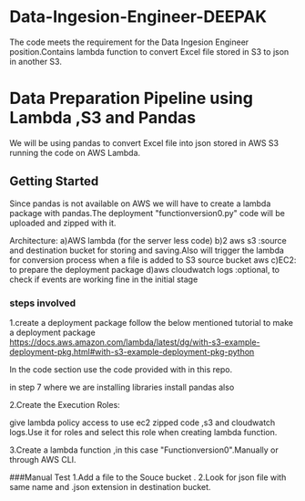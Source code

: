 # Data-Ingesion-Engineer-DEEPAK
The code meets the requirement for the Data Ingesion Engineer position.Contains lambda function to convert Excel file stored in S3 to json in another S3.

# Data Preparation Pipeline using Lambda ,S3 and Pandas

We will be using pandas to convert Excel file into json stored in AWS S3 running the code on  AWS Lambda.

## Getting Started

Since pandas is not available on AWS we will have to create a lambda package with pandas.The deployment "functionversion0.py" code will be uploaded and zipped with it.

Architecture:
a)AWS lambda (for the server less code)
b)2 aws s3 :source and destination bucket for storing and saving.Also will trigger the lambda for conversion process when a file is added to S3 source bucket
aws 
c)EC2:  to prepare the deployment package
d)aws cloudwatch logs :optional, to check if events are working fine in the initial stage 


### steps involved

1.create a deployment package
follow the below mentioned tutorial to make a deployment package
https://docs.aws.amazon.com/lambda/latest/dg/with-s3-example-deployment-pkg.html#with-s3-example-deployment-pkg-python

In the code section use the code provided with in this repo.

in step 7 where we are installing libraries install pandas also

2.Create the Execution Roles:

give lambda policy access to use ec2 zipped code ,s3 and cloudwatch logs.Use it for roles and select this role when creating lambda function.

3.Create a lambda function ,in this case "Functionversion0".Manually or through AWS CLI.


###Manual Test
1.Add a file to the Souce bucket .
2.Look for json file with same name and .json extension in destination bucket.
